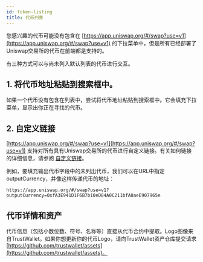 ```yaml
---
id: token-listing
title: 代币列表
---
```


您感兴趣的代币可能没有包含在 [https://app.uniswap.org/#/swap?use=v1](https://app.uniswap.org/#/swap?use=v1) 的下拉菜单中，但是所有已经部署了Uniswap交易所的代币在前端都是支持的。

有三种方式可以与尚未列入默认列表的代币进行交互。

## 1. 将代币地址粘贴到搜索框中。

如果一个代币没有包含在列表中，尝试将代币地址粘贴到搜索框中。它会填充下拉菜单，显示出你正在寻找的代币。

## 2. 自定义链接

[https://app.uniswap.org/#/swap?use=v1](https://app.uniswap.org/#/swap?use=v1) 支持对所有具有Uniswap交易所的代币进行自定义链接。有关如何链接的详细信息，请参阅 [自定义链接](custom-linking)。

例如，要填充输出代币字段中的未列出代币，我们可以在URL中指定outputCurrency，并像这样传递代币的地址：

`https://app.uniswap.org/#/swap?use=v1?outputCurrency=0xfA3E941D1F6B7b10eD84A0C211bfA8aeE907965e`

## 代币详情和资产

代币信息（包括小数位数、符号、名称等）直接从代币合约中提取。Logo图像来自TrustWallet。如果你想更新你的代币Logo，请向TrustWallet资产仓库提交请求 [https://github.com/trustwallet/assets](https://github.com/trustwallet/assets)。